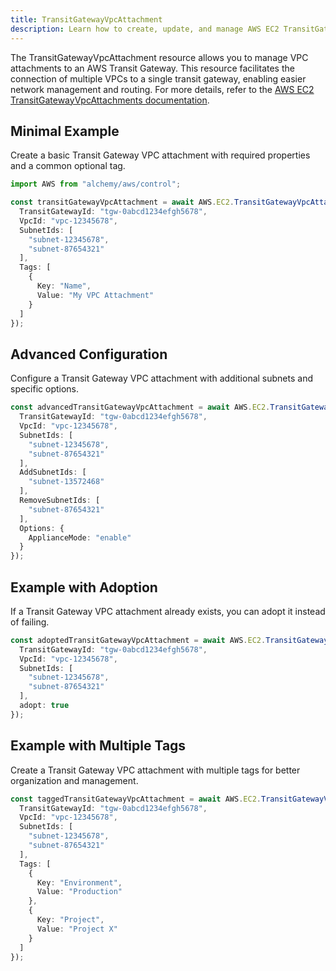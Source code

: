 ```yaml
---
title: TransitGatewayVpcAttachment
description: Learn how to create, update, and manage AWS EC2 TransitGatewayVpcAttachments using Alchemy Cloud Control.
---
```


The TransitGatewayVpcAttachment resource allows you to manage VPC attachments to an AWS Transit Gateway. This resource facilitates the connection of multiple VPCs to a single transit gateway, enabling easier network management and routing. For more details, refer to the [AWS EC2 TransitGatewayVpcAttachments documentation](https://docs.aws.amazon.com/ec2/latest/userguide/).

## Minimal Example

Create a basic Transit Gateway VPC attachment with required properties and a common optional tag.

```ts
import AWS from "alchemy/aws/control";

const transitGatewayVpcAttachment = await AWS.EC2.TransitGatewayVpcAttachment("myVpcAttachment", {
  TransitGatewayId: "tgw-0abcd1234efgh5678",
  VpcId: "vpc-12345678",
  SubnetIds: [
    "subnet-12345678",
    "subnet-87654321"
  ],
  Tags: [
    {
      Key: "Name",
      Value: "My VPC Attachment"
    }
  ]
});
```

## Advanced Configuration

Configure a Transit Gateway VPC attachment with additional subnets and specific options.

```ts
const advancedTransitGatewayVpcAttachment = await AWS.EC2.TransitGatewayVpcAttachment("advancedVpcAttachment", {
  TransitGatewayId: "tgw-0abcd1234efgh5678",
  VpcId: "vpc-12345678",
  SubnetIds: [
    "subnet-12345678",
    "subnet-87654321"
  ],
  AddSubnetIds: [
    "subnet-13572468"
  ],
  RemoveSubnetIds: [
    "subnet-87654321"
  ],
  Options: {
    ApplianceMode: "enable"
  }
});
```

## Example with Adoption

If a Transit Gateway VPC attachment already exists, you can adopt it instead of failing.

```ts
const adoptedTransitGatewayVpcAttachment = await AWS.EC2.TransitGatewayVpcAttachment("adoptedVpcAttachment", {
  TransitGatewayId: "tgw-0abcd1234efgh5678",
  VpcId: "vpc-12345678",
  SubnetIds: [
    "subnet-12345678",
    "subnet-87654321"
  ],
  adopt: true
});
```

## Example with Multiple Tags

Create a Transit Gateway VPC attachment with multiple tags for better organization and management.

```ts
const taggedTransitGatewayVpcAttachment = await AWS.EC2.TransitGatewayVpcAttachment("taggedVpcAttachment", {
  TransitGatewayId: "tgw-0abcd1234efgh5678",
  VpcId: "vpc-12345678",
  SubnetIds: [
    "subnet-12345678",
    "subnet-87654321"
  ],
  Tags: [
    {
      Key: "Environment",
      Value: "Production"
    },
    {
      Key: "Project",
      Value: "Project X"
    }
  ]
});
```